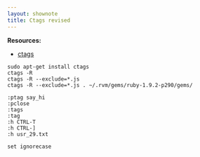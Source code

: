 ```yaml
---
layout: shownote
title: Ctags revised
---
```

__Resources:__ 

- [ctags](http://ctags.sourceforge.net/)

    
~~~
sudo apt-get install ctags
ctags -R
ctags -R --exclude=*.js 
ctags -R --exclude=*.js . ~/.rvm/gems/ruby-1.9.2-p290/gems/
~~~
        
~~~
:ptag say_hi
:pclose
:tags
:tag
:h CTRL-T
:h CTRL-]
:h usr_29.txt 
~~~

~~~
set ignorecase
~~~

